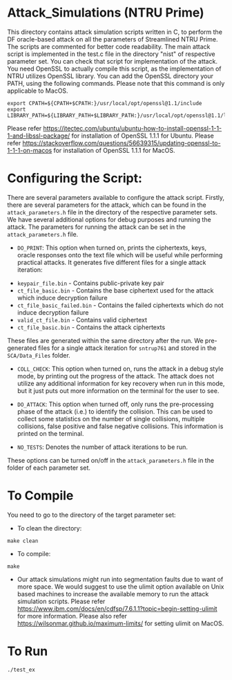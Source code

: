 # Attack_Simulations (NTRU Prime)

This directory contains attack simulation scripts written in C, to perform the DF oracle-based attack on all the parameters of Streamlined NTRU Prime.
The scripts are commented for better code readability. The main attack script is implemented in the test.c file in the directory "nist" of respective parameter set. You can check that script for implementation of the attack. You need OpenSSL to actually compile this script, as the implementation of NTRU utilizes OpenSSL library. You can add the OpenSSL directory your PATH, using the following commands. Please note that this command is only applicable to MacOS.
```
export CPATH=${CPATH+$CPATH:}/usr/local/opt/openssl@1.1/include
export LIBRARY_PATH=${LIBRARY_PATH+$LIBRARY_PATH:}/usr/local/opt/openssl@1.1/lib
```

Please refer https://itectec.com/ubuntu/ubuntu-how-to-install-openssl-1-1-1-and-libssl-package/ for installation of OpenSSL 1.1.1 for Ubuntu. Please refer https://stackoverflow.com/questions/56639315/updating-openssl-to-1-1-1-on-macos for installation of OpenSSL 1.1.1 for MacOS.

# Configuring the Script:

There are several parameters available to configure the attack script. Firstly, there are several parameters for the attack, which can be found in the `attack_parameters.h` file in the directory of the respective parameter sets. We have several additional options for debug purposes and running the attack. The parameters for running the attack can be set in the `attack_parameters.h` file.

* `DO_PRINT`: This option when turned on, prints the ciphertexts, keys, oracle responses onto the text file which will be useful while performing practical attacks. It generates five different files for a single attack iteration:

- `keypair_file.bin` - Contains public-private key pair
- `ct_file_basic.bin` - Contains the base ciphertext used for the attack which induce decryption failure
- `ct_file_basic_failed.bin` - Contains the failed ciphertexts which do not induce decryption failure
- `valid_ct_file.bin` - Contains valid ciphertext
- `ct_file_basic.bin` - Contains the attack ciphertexts

These files are generated within the same directory after the run. We pre-generated files for a single attack iteration for `sntrup761` and stored in the `SCA/Data_Files` folder.

* `COLL_CHECK`: This option when turned on, runs the attack in a debug style mode, by printing out the progress of the attack. The attack does not utilize any additional information for key recovery when run in this mode, but it just puts out more information on the terminal for the user to see.

* `DO_ATTACK`: This option when turned off, only runs the pre-processing phase of the attack (i.e.) to identify the collision. This can be used to collect some statistics on the number of single collisions, multiple collisions, false positive and false negative collisions. This information is printed on the terminal.

* `NO_TESTS`: Denotes the number of attack iterations to be run.

These options can be turned on/off in the `attack_parameters.h` file in the folder of each parameter set.

# To Compile

You need to go to the directory of the target parameter set:

* To clean the directory:
```
make clean
```

* To compile:
```
make
```

* Our attack simulations might run into segmentation faults due to want of more space. We would suggest to use the ulimit option available on Unix based machines to increase the available memory to run the attack simulation scripts. Please refer https://www.ibm.com/docs/en/cdfsp/7.6.1.1?topic=begin-setting-ulimit for more information. Please also refer https://wilsonmar.github.io/maximum-limits/ for setting ulimit on MacOS.

# To Run
```
./test_ex
```
